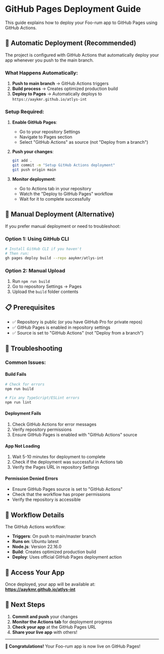 # GitHub Pages Deployment Guide

This guide explains how to deploy your Foo-rum app to GitHub Pages using GitHub Actions.

## 🚀 **Automatic Deployment (Recommended)**

The project is configured with GitHub Actions that automatically deploy your app whenever you push to the main branch.

### **What Happens Automatically:**

1. **Push to main branch** → GitHub Actions triggers
2. **Build process** → Creates optimized production build
3. **Deploy to Pages** → Automatically deploys to `https://aaykmr.github.io/atlys-int`

### **Setup Required:**

1. **Enable GitHub Pages**:

   - Go to your repository Settings
   - Navigate to Pages section
   - Select "GitHub Actions" as source (not "Deploy from a branch")

2. **Push your changes**:

   ```bash
   git add .
   git commit -m "Setup GitHub Actions deployment"
   git push origin main
   ```

3. **Monitor deployment**:
   - Go to Actions tab in your repository
   - Watch the "Deploy to GitHub Pages" workflow
   - Wait for it to complete successfully

## 🔧 **Manual Deployment (Alternative)**

If you prefer manual deployment or need to troubleshoot:

### **Option 1: Using GitHub CLI**

```bash
# Install GitHub CLI if you haven't
# Then run:
gh pages deploy build --repo aaykmr/atlys-int
```

### **Option 2: Manual Upload**

1. Run `npm run build`
2. Go to repository Settings → Pages
3. Upload the `build` folder contents

## 📋 **Prerequisites**

- ✅ Repository is public (or you have GitHub Pro for private repos)
- ✅ GitHub Pages is enabled in repository settings
- ✅ Source is set to "GitHub Actions" (not "Deploy from a branch")

## 🚨 **Troubleshooting**

### **Common Issues:**

#### **Build Fails**

```bash
# Check for errors
npm run build

# Fix any TypeScript/ESLint errors
npm run lint
```

#### **Deployment Fails**

1. Check GitHub Actions for error messages
2. Verify repository permissions
3. Ensure GitHub Pages is enabled with "GitHub Actions" source

#### **App Not Loading**

1. Wait 5-10 minutes for deployment to complete
2. Check if the deployment was successful in Actions tab
3. Verify the Pages URL in repository Settings

#### **Permission Denied Errors**

- Ensure GitHub Pages source is set to "GitHub Actions"
- Check that the workflow has proper permissions
- Verify the repository is accessible

## 🔄 **Workflow Details**

The GitHub Actions workflow:

- **Triggers**: On push to main/master branch
- **Runs on**: Ubuntu latest
- **Node.js**: Version 22.16.0
- **Build**: Creates optimized production build
- **Deploy**: Uses official GitHub Pages deployment action

## 📱 **Access Your App**

Once deployed, your app will be available at:
**https://aaykmr.github.io/atlys-int**

## 🎯 **Next Steps**

1. **Commit and push** your changes
2. **Monitor the Actions tab** for deployment progress
3. **Check your app** at the GitHub Pages URL
4. **Share your live app** with others!

---

**🎉 Congratulations!** Your Foo-rum app is now live on GitHub Pages!
